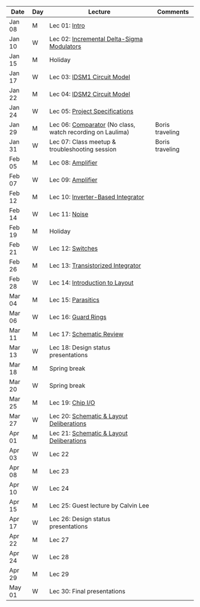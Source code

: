| Date  | Day  | Lecture  | Comments  |
|---|---|---|---|
|Jan 08	|M |Lec 01: [Intro](/1_Lectures/pdf/LEC01.pdf) |   |
|Jan 10	|W |Lec 02: [Incremental Delta-Sigma Modulators](/1_Lectures/pdf/LEC02.pdf) |   |
|Jan 15	|M |Holiday  |   |
|Jan 17	|W |Lec 03: [IDSM1 Circuit Model](/1_Lectures/pdf/LEC03.pdf) |   |
|Jan 22	|M |Lec 04: [IDSM2 Circuit Model](/1_Lectures/pdf/LEC04.pdf) |   |
|Jan 24	|W |Lec 05: [Project Specifications](/1_Lectures/pdf/LEC05.pdf)   |   |
|Jan 29	|M |Lec 06: [Comparator](/1_Lectures/pdf/LEC05.pdf) (No class, watch recording on Laulima)   |Boris traveling   |
|Jan 31	|W |Lec 07: Class meetup & troubleshooting session   |Boris traveling   |
|Feb 05	|M |Lec 08: [Amplifier](/1_Lectures/pdf/LEC08.pdf)   |   |
|Feb 07	|W |Lec 09: [Amplifier](/1_Lectures/pdf/LEC09.pdf)   |   |
|Feb 12	|M |Lec 10: [Inverter-Based Integrator](/1_Lectures/pdf/LEC10.pdf) |   |
|Feb 14	|W |Lec 11: [Noise](/1_Lectures/pdf/LEC11.pdf)    |   |
|Feb 19	|M |Holiday  |   |
|Feb 21	|W |Lec 12: [Switches](/1_Lectures/pdf/LEC12.pdf)   |   |
|Feb 26	|M |Lec 13: [Transistorized Integrator](/1_Lectures/pdf/LEC13.pdf)   |   |
|Feb 28	|W |Lec 14: [Introduction to Layout](/1_Lectures/pdf/LEC14.pdf)   |   |
|Mar 04	|M |Lec 15: [Parasitics](/1_Lectures/pdf/LEC15.pdf)   |   |
|Mar 06	|W |Lec 16: [Guard Rings](/1_Lectures/pdf/LEC16.pdf)   |   |
|Mar 11	|M |Lec 17: [Schematic Review](/1_Lectures/pdf/LEC17.pdf) |   |
|Mar 13	|W |Lec 18: Design status presentations   |   |
|Mar 18	|M |Spring break   |   |
|Mar 20	|W |Spring break   |   |
|Mar 25	|M |Lec 19: [Chip I/O](/1_Lectures/pdf/LEC19.pdf)   |   |
|Mar 27	|W |Lec 20: [Schematic & Layout Deliberations](/1_Lectures/pdf/LEC20.pdf) |   |
|Apr 01	|M |Lec 21: [Schematic & Layout Deliberations](/1_Lectures/pdf/LEC21.pdf)|   |
|Apr 03	|W |Lec 22   |   |
|Apr 08	|M |Lec 23   |   |
|Apr 10	|W |Lec 24   |   |
|Apr 15	|M |Lec 25: Guest lecture by Calvin Lee   |   |
|Apr 17	|W |Lec 26: Design status presentations   |   |
|Apr 22	|M |Lec 27   |   |
|Apr 24	|W |Lec 28   |   |
|Apr 29	|M |Lec 29   |   |
|May 01	|W |Lec 30: Final presentations   |   |
